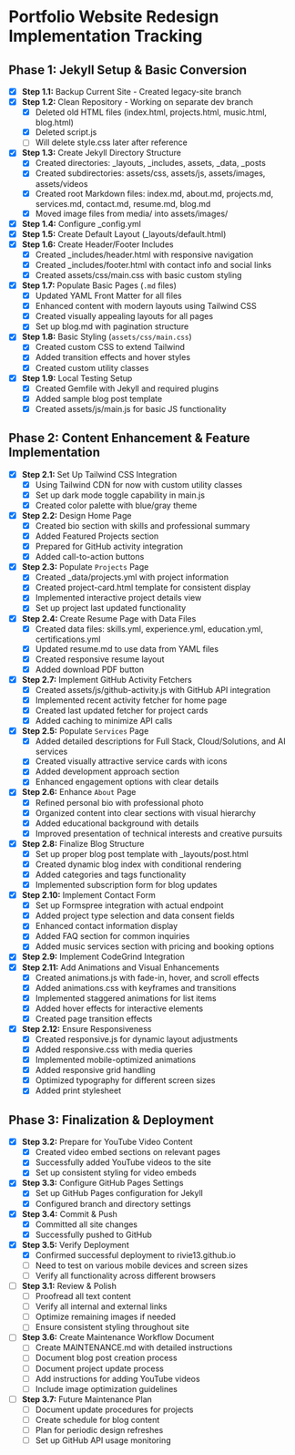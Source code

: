 # Portfolio Website Redesign Implementation Tracking

## Phase 1: Jekyll Setup & Basic Conversion

- [x] **Step 1.1:** Backup Current Site - Created legacy-site branch
- [x] **Step 1.2:** Clean Repository - Working on separate dev branch
  - [x] Deleted old HTML files (index.html, projects.html, music.html, blog.html)
  - [x] Deleted script.js
  - [ ] Will delete style.css later after reference
- [x] **Step 1.3:** Create Jekyll Directory Structure
  - [x] Created directories: _layouts, _includes, assets, _data, _posts
  - [x] Created subdirectories: assets/css, assets/js, assets/images, assets/videos
  - [x] Created root Markdown files: index.md, about.md, projects.md, services.md, contact.md, resume.md, blog.md
  - [x] Moved image files from media/ into assets/images/
- [x] **Step 1.4:** Configure _config.yml
- [x] **Step 1.5:** Create Default Layout (_layouts/default.html) 
- [x] **Step 1.6:** Create Header/Footer Includes
  - [x] Created _includes/header.html with responsive navigation
  - [x] Created _includes/footer.html with contact info and social links
  - [x] Created assets/css/main.css with basic custom styling
- [x] **Step 1.7:** Populate Basic Pages (`.md` files)
  - [x] Updated YAML Front Matter for all files
  - [x] Enhanced content with modern layouts using Tailwind CSS
  - [x] Created visually appealing layouts for all pages
  - [x] Set up blog.md with pagination structure
- [x] **Step 1.8:** Basic Styling (`assets/css/main.css`)
  - [x] Created custom CSS to extend Tailwind
  - [x] Added transition effects and hover styles
  - [x] Created custom utility classes
- [x] **Step 1.9:** Local Testing Setup
  - [x] Created Gemfile with Jekyll and required plugins
  - [x] Added sample blog post template
  - [x] Created assets/js/main.js for basic JS functionality

## Phase 2: Content Enhancement & Feature Implementation

- [x] **Step 2.1:** Set Up Tailwind CSS Integration
  - [x] Using Tailwind CDN for now with custom utility classes
  - [x] Set up dark mode toggle capability in main.js
  - [x] Created color palette with blue/gray theme
- [x] **Step 2.2:** Design Home Page
  - [x] Created bio section with skills and professional summary
  - [x] Added Featured Projects section
  - [x] Prepared for GitHub activity integration
  - [x] Added call-to-action buttons
- [x] **Step 2.3:** Populate `Projects` Page
  - [x] Created _data/projects.yml with project information
  - [x] Created project-card.html template for consistent display
  - [x] Implemented interactive project details view
  - [x] Set up project last updated functionality
- [x] **Step 2.4:** Create Resume Page with Data Files
  - [x] Created data files: skills.yml, experience.yml, education.yml, certifications.yml
  - [x] Updated resume.md to use data from YAML files
  - [x] Created responsive resume layout
  - [x] Added download PDF button
- [x] **Step 2.7:** Implement GitHub Activity Fetchers
  - [x] Created assets/js/github-activity.js with GitHub API integration
  - [x] Implemented recent activity fetcher for home page
  - [x] Created last updated fetcher for project cards
  - [x] Added caching to minimize API calls
- [x] **Step 2.5:** Populate `Services` Page
  - [x] Added detailed descriptions for Full Stack, Cloud/Solutions, and AI services
  - [x] Created visually attractive service cards with icons
  - [x] Added development approach section
  - [x] Enhanced engagement options with clear details
- [x] **Step 2.6:** Enhance `About` Page
  - [x] Refined personal bio with professional photo
  - [x] Organized content into clear sections with visual hierarchy
  - [x] Added educational background with details
  - [x] Improved presentation of technical interests and creative pursuits
- [x] **Step 2.8:** Finalize Blog Structure
  - [x] Set up proper blog post template with _layouts/post.html
  - [x] Created dynamic blog index with conditional rendering
  - [x] Added categories and tags functionality
  - [x] Implemented subscription form for blog updates
- [x] **Step 2.10:** Implement Contact Form
  - [x] Set up Formspree integration with actual endpoint
  - [x] Added project type selection and data consent fields
  - [x] Enhanced contact information display
  - [x] Added FAQ section for common inquiries
  - [x] Added music services section with pricing and booking options
- [x] **Step 2.9:** Implement CodeGrind Integration
- [x] **Step 2.11:** Add Animations and Visual Enhancements
  - [x] Created animations.js with fade-in, hover, and scroll effects
  - [x] Added animations.css with keyframes and transitions
  - [x] Implemented staggered animations for list items
  - [x] Added hover effects for interactive elements
  - [x] Created page transition effects
- [x] **Step 2.12:** Ensure Responsiveness
  - [x] Created responsive.js for dynamic layout adjustments
  - [x] Added responsive.css with media queries
  - [x] Implemented mobile-optimized animations
  - [x] Added responsive grid handling
  - [x] Optimized typography for different screen sizes
  - [x] Added print stylesheet

## Phase 3: Finalization & Deployment

- [x] **Step 3.2:** Prepare for YouTube Video Content
  - [x] Created video embed sections on relevant pages
  - [x] Successfully added YouTube videos to the site
  - [x] Set up consistent styling for video embeds
- [x] **Step 3.3:** Configure GitHub Pages Settings
  - [x] Set up GitHub Pages configuration for Jekyll
  - [x] Configured branch and directory settings
- [x] **Step 3.4:** Commit & Push
  - [x] Committed all site changes
  - [x] Successfully pushed to GitHub
- [x] **Step 3.5:** Verify Deployment
  - [x] Confirmed successful deployment to rivie13.github.io
  - [ ] Need to test on various mobile devices and screen sizes
  - [ ] Verify all functionality across different browsers
- [ ] **Step 3.1:** Review & Polish
  - [ ] Proofread all text content
  - [ ] Verify all internal and external links
  - [ ] Optimize remaining images if needed
  - [ ] Ensure consistent styling throughout site
- [ ] **Step 3.6:** Create Maintenance Workflow Document
  - [ ] Create MAINTENANCE.md with detailed instructions
  - [ ] Document blog post creation process
  - [ ] Document project update process
  - [ ] Add instructions for adding YouTube videos
  - [ ] Include image optimization guidelines
- [ ] **Step 3.7:** Future Maintenance Plan
  - [ ] Document update procedures for projects
  - [ ] Create schedule for blog content
  - [ ] Plan for periodic design refreshes
  - [ ] Set up GitHub API usage monitoring
